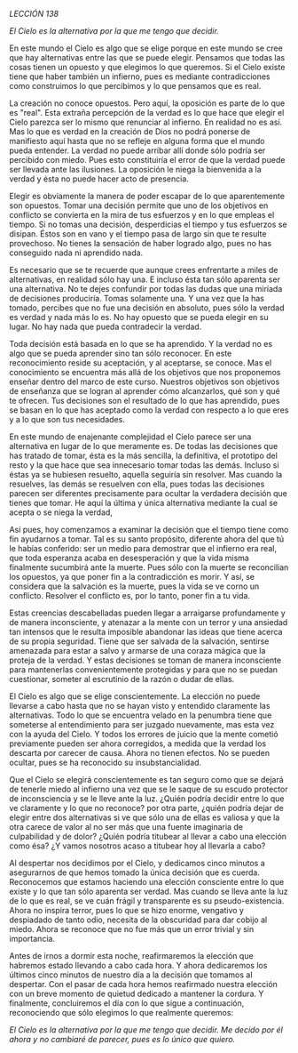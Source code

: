 *LECCIÓN 138*

*El Cielo es la alternativa por la que me tengo que decidir.*

En este mundo el Cielo es algo que se elige porque en este mundo se cree que hay alternativas entre las que se puede elegir. Pensamos que todas las cosas tienen un opuesto y que elegimos lo que queremos. Si el Cielo existe tiene que haber también un infierno, pues es mediante contradicciones como construimos lo que percibimos y lo que pensamos que es real.

La creación no conoce opuestos. Pero aquí, la oposición es parte de lo que es "real". Esta extraña percepción de la verdad es lo que hace que elegir el Cielo parezca ser lo mismo que renunciar al infierno. En realidad no es así. Mas lo que es verdad en la creación de Dios no podrá ponerse de manifiesto aquí hasta que no se refleje en alguna forma que el mundo pueda entender. La verdad no puede arribar allí donde sólo podría ser percibido con miedo. Pues esto constituiría el error de que la verdad puede ser llevada ante las ilusiones. La oposición le niega la bienvenida a la verdad y ésta no puede hacer acto de presencia.

Elegir es obviamente la manera de poder escapar de lo que aparentemente son opuestos. Tomar una decisión permite que uno de los objetivos en conflicto se convierta en la mira de tus esfuerzos y en lo que empleas el tiempo. Si no tomas una decisión, desperdicias el tiempo y tus esfuerzos se disipan. Éstos son en vano y el tiempo pasa de largo sin que te resulte provechoso. No tienes la sensación de haber logrado algo, pues no has conseguido nada ni aprendido nada.

Es necesario que se te recuerde que aunque crees enfrentarte a miles de alternativas, en realidad sólo hay una. E incluso ésta tan sólo aparenta ser una alternativa. No te dejes confundir por todas las dudas que una miríada de decisiones produciría. Tomas solamente una. Y una vez que la has tomado, percibes que no fue una decisión en absoluto, pues sólo la verdad es verdad y nada más lo es. No hay opuesto que se pueda elegir en su lugar. No hay nada que pueda contradecir la verdad.

Toda decisión está basada en lo que se ha aprendido. Y la verdad no es algo que se pueda aprender sino tan sólo reconocer. En este reconocimiento reside su aceptación, y al aceptarse, se conoce. Mas el conocimiento se encuentra más allá de los objetivos que nos proponemos enseñar dentro del marco de este curso. Nuestros objetivos son objetivos de enseñanza que se logran al aprender cómo alcanzarlos, qué son y qué te ofrecen. Tus decisiones son el resultado de lo que has aprendido, pues se basan en lo que has aceptado como la verdad con respecto a lo que eres y a lo que son tus necesidades.

En este mundo de enajenante complejidad el Cielo parece ser una alternativa en lugar de lo que meramente es. De todas las decisiones que has tratado de tomar, ésta es la más sencilla, la definitiva, el prototipo del resto y la que hace que sea innecesario tomar todas las demás. Incluso si éstas ya se hubiesen resuelto, aquella seguiría sin resolver. Mas cuando la resuelves, las demás se resuelven con ella, pues todas las decisiones parecen ser diferentes precisamente para ocultar la verdadera decisión que tienes que tomar. He aquí la última y única alternativa mediante la cual se acepta o se niega la verdad,

Así pues, hoy comenzamos a examinar la decisión que el tiempo tiene como fin ayudarnos a tomar. Tal es su santo propósito, diferente ahora del que tú le habías conferido: ser un medio para demostrar que el infierno era real, que toda esperanza acaba en desesperación y que la vida misma finalmente sucumbirá ante la muerte. Pues sólo con la muerte se reconcilian los opuestos, ya que poner fin a la contradicción es morir. Y así, se considera que la salvación es la muerte, pues la vida se ve corno un conflicto. Resolver el conflicto es, por lo tanto, poner fin a tu vida.

Estas creencias descabelladas pueden llegar a arraigarse profundamente y de manera inconsciente, y atenazar a la mente con un terror y una ansiedad tan intensos que le resulta imposible abandonar las ideas que tiene acerca de su propia seguridad. Tiene que ser salvada de la salvación, sentirse amenazada para estar a salvo y armarse de una coraza mágica que la proteja de la verdad. Y estas decisiones se toman de manera inconsciente para mantenerlas convenientemente protegidas y para que no se puedan cuestionar, someter al escrutinio de la razón o dudar de ellas.

El Cielo es algo que se elige conscientemente. La elección no puede llevarse a cabo hasta que no se hayan visto y entendido claramente las alternativas. Todo lo que se encuentra velado en la penumbra tiene que someterse al entendimiento para ser juzgado nuevamente, mas esta vez con la ayuda del Cielo. Y todos los errores de juicio que la mente cometió previamente pueden ser ahora corregidos, a medida que la verdad los descarta por carecer de causa. Ahora no tienen efectos. No se pueden ocultar, pues se ha reconocido su insubstancialidad.

Que el Cielo se elegirá conscientemente es tan seguro como que se dejará de tenerle miedo al infierno una vez que se le saque de su escudo protector de inconsciencia y se le lleve ante la luz. ¿Quién podría decidir entre lo que ve claramente y lo que no reconoce? por otra parte, ¿quién podría dejar de elegir entre dos alternativas si ve que sólo una de ellas es valiosa y que la otra carece de valor al no ser más que una fuente imaginaria de culpabilidad y de dolor? ¿Quién podría titubear al llevar a cabo una elección como ésa? ¿Y vamos nosotros acaso a titubear hoy al llevarla a cabo?

Al despertar nos decidimos por el Cielo, y dedicamos cinco minutos a asegurarnos de que hemos tomado la única decisión que es cuerda. Reconocemos que estamos haciendo una elección consciente entre lo que existe y lo que tan sólo aparenta ser verdad. Mas cuando se lleva ante la luz de lo que es real, se ve cuán frágil y transparente es su pseudo-existencia. Ahora no inspira terror, pues lo que se hizo enorme, vengativo y despiadado de tanto odio, necesita de la obscuridad para dar cobijo al miedo. Ahora se reconoce que no fue más que un error trivial y sin importancia.

Antes de irnos a dormir esta noche, reafirmaremos la elección que habremos estado llevando a cabo cada hora. Y ahora dedicaremos los últimos cinco minutos de nuestro día a la decisión que tomamos al despertar. Con el pasar de cada hora hemos reafirmado nuestra elección con un breve momento de quietud dedicado a mantener la cordura. Y finalmente, concluiremos el día con lo que sigue a continuación, reconociendo que sólo elegimos lo que realmente queremos:

_El Cielo es la alternativa por la que me tengo que decidir. Me decido por él ahora y no cambiaré de parecer, pues es lo único que quiero._